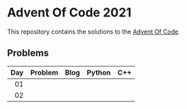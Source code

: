 # Advent Of Code 2021

This repository contains the solutions to the [Advent Of Code](https://adventofcode.com/2021).

## Problems

|  Day | Problem | Blog | Python |  C++ |
| ---: | ------: | ---: | -----: | ---: |
|   01 |         |      |        |      |
|   02 |         |      |        |      |